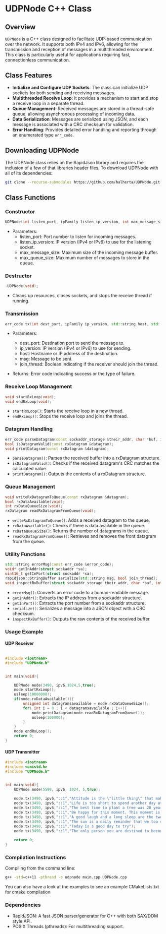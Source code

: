 # UDPNode C++ Class

## Overview

`UDPNode` is a C++ class designed to facilitate UDP-based communication over the network. It supports both IPv4 and IPv6, allowing for the transmission and reception of messages in a multithreaded environment. This class is particularly useful for applications requiring fast, connectionless communication.

## Class Features

- **Initialize and Configure UDP Sockets**: The class can initialize UDP sockets for both sending and receiving messages.
- **Multithreaded Receive Loop**: It provides a mechanism to start and stop a receive loop in a separate thread.
- **Queue Management**: Received messages are stored in a thread-safe queue, allowing asynchronous processing of incoming data.
- **Data Serialization**: Messages are serialized using JSON, and each message is associated with a CRC checksum for validation.
- **Error Handling**: Provides detailed error handling and reporting through an enumerated type `err_code`.

## Downloading UDPNode

The UDPNode class relies on the RapidJson library and requires the inclusion of a few of that libraries header files. To download UDPNode with all of its dependencies:

``` bash
git clone --recurse-submodules https://github.com/halherta/UDPNode.git 
```

## Class Functions

### Constructor

```cpp
UDPNode(int listen_port, ipFamily listen_ip_version, int max_message_size, int max_queue_size);
```
- Parameters:
    - listen_port: Port number to listen for incoming messages.
    - listen_ip_version: IP version (IPv4 or IPv6) to use for the listening socket.
    - max_message_size: Maximum size of the incoming message buffer.
    - max_queue_size: Maximum number of messages to store in the queue.

### Destructor

```cpp
~UDPNode(void);
```
- Cleans up resources, closes sockets, and stops the receive thread if running.

### Transmission
```cpp
err_code tx(int dest_port, ipFamily ip_version, std::string host, std::string msg, bool join_thread);

```

- Parameters:
    - dest_port: Destination port to send the message to.
    - ip_version: IP version (IPv4 or IPv6) to use for sending.
    - host: Hostname or IP address of the destination.
    - msg: Message to be sent.
    - join_thread: Boolean indicating if the receiver should join the thread.

- Returns: Error code indicating success or the type of failure.

### Receive Loop Management

```cpp
void startRxLoop(void);
void endRxLoop(void);
```
- `startRxLoop()`: Starts the receive loop in a new thread.
- `endRxLoop()`: Stops the receive loop and joins the thread.

### Datagram Handling

```cpp
err_code parseDatagram(const sockaddr_storage &their_addr, char *buf, int numbytes, rxDatagram &datagram);
bool isDatagramValid(const rxDatagram &datagram);
void printDatagram(const rxDatagram &datagram);
```
- `parseDatagram()`: Parses the received buffer into a rxDatagram structure.
- `isDatagramValid()`: Checks if the received datagram's CRC matches the calculated value.
- `printDatagram()`: Outputs the contents of a rxDatagram structure.

### Queue Management

```cpp
void writeRxDatagramToQueue(const rxDatagram &datagram);
bool rxDataAvailable(void);
int rxDataQueueSize(void);
rxDatagram readRxDatagramFromQueue(void);
```
- `writeRxDatagramToQueue()`: Adds a received datagram to the queue.
- `rxDataAvailable()`: Checks if there is data available in the queue.
- `rxDataQueueSize()`: Returns the number of datagrams in the queue.
- `readRxDatagramFromQueue()`: Retrieves and removes the front datagram from the queue.

### Utility Functions

```cpp
std::string errorMsg(const err_code &error_code);
void* getInAddr(struct sockaddr *sa);
uint16_t getInPort(struct sockaddr *sa);
rapidjson::StringBuffer serialize(std::string msg, bool join_thread);
void inspectRxBuffer(struct sockaddr_storage their_addr, char *buf, int numbytes);
```
- `errorMsg()`: Converts an error code to a human-readable message.
- `getInAddr()`: Extracts the IP address from a sockaddr structure.
- `getInPort()`: Extracts the port number from a sockaddr structure.
- `serialize()`: Serializes a message into a JSON object with a CRC checksum.
- `inspectRxBuffer()`: Outputs the raw contents of the received buffer.

### Usage Example

#### UDP Receiver

```cpp

#include <iostream>
#include "UDPNode.h"


int main(void){

    UDPNode node(3490, ipv6,1024,5,true);
    node.startRxLoop();
    usleep(10000000);
    if(node.rxDataAvailable()){
        unsigned int datagramsavailable = node.rxDataQueueSize();
        for( int i = 0 ; i < datagramsavailable ; i++){
            node.printDatagram(node.readRxDatagramFromQueue());
            usleep(100000);
        }
    }
    node.endRxLoop();
    return 0;
}

```

#### UDP Transmitter

```cpp
#include <iostream>
#include <unistd.h>
#include "UDPNode.h"


int main(void){
    UDPNode node(5590, ipv6, 1024, 5,true);
    
    node.tx(3490, ipv6,"::1","Attitude is the \"little thing\" that makes a big difference");
    node.tx(3490, ipv6,"::1","Life is too short to spend another day at war with yourself");
    node.tx(3490, ipv6,"::1","The best time to plant a tree was 20 years ago. The second best time is now");
    node.tx(3490, ipv6,"::1","Be happy for this moment. This moment is your life");
    node.tx(3490, ipv6,"::1","A good laugh and a long sleep are the two best cures for anythin");
    node.tx(3490, ipv6,"::1","The sun is a daily reminder that we too can rise again from the darkness, that we too can shine our own light");
    node.tx(3490, ipv6,"::1","Today is a good day to try");
    node.tx(3490, ipv6,"::1","The only person you are destined to become is the person you decide to be");
    
    return 0;
}
```

### Compilation Instructions

Compiling from the command line:

```bash
g++ -std=c++11 -pthread -o udpnode main.cpp UDPNode.cpp
```

You can also have a look at the examples to see an example CMakeLists.txt for cmake compilation

### Dependencies

- RapidJSON: A fast JSON parser/generator for C++ with both SAX/DOM style API.
- POSIX Threads (pthreads): For multithreading support.

